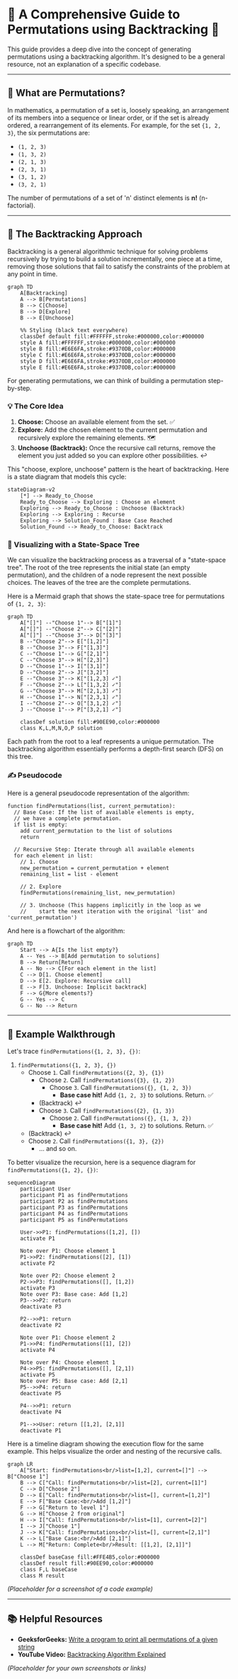 # 🧭 A Comprehensive Guide to Permutations using Backtracking 🧭

This guide provides a deep dive into the concept of generating permutations using a backtracking algorithm. It's designed to be a general resource, not an explanation of a specific codebase.

---

## 🧐 What are Permutations?

In mathematics, a permutation of a set is, loosely speaking, an arrangement of its members into a sequence or linear order, or if the set is already ordered, a rearrangement of its elements. For example, for the set `{1, 2, 3}`, the six permutations are:

-   `(1, 2, 3)`
-   `(1, 3, 2)`
-   `(2, 1, 3)`
-   `(2, 3, 1)`
-   `(3, 1, 2)`
-   `(3, 2, 1)`

The number of permutations of a set of 'n' distinct elements is **n!** (n-factorial).

---

## 🚀 The Backtracking Approach

Backtracking is a general algorithmic technique for solving problems recursively by trying to build a solution incrementally, one piece at a time, removing those solutions that fail to satisfy the constraints of the problem at any point in time.

```mermaid
graph TD
    A[Backtracking]
    A --> B[Permutations]
    B --> C[Choose]
    B --> D[Explore]
    B --> E[Unchoose]

    %% Styling (black text everywhere)
    classDef default fill:#FFFFFF,stroke:#000000,color:#000000
    style A fill:#FFFFFF,stroke:#000000,color:#000000
    style B fill:#E6E6FA,stroke:#9370DB,color:#000000
    style C fill:#E6E6FA,stroke:#9370DB,color:#000000
    style D fill:#E6E6FA,stroke:#9370DB,color:#000000
    style E fill:#E6E6FA,stroke:#9370DB,color:#000000
```

For generating permutations, we can think of building a permutation step-by-step.

### 💡 The Core Idea

1.  **Choose:** Choose an available element from the set. ✅
2.  **Explore:** Add the chosen element to the current permutation and recursively explore the remaining elements. 🗺️
3.  **Unchoose (Backtrack):** Once the recursive call returns, remove the element you just added so you can explore other possibilities. ↩️

This "choose, explore, unchoose" pattern is the heart of backtracking. Here is a state diagram that models this cycle:

```mermaid
stateDiagram-v2
    [*] --> Ready_to_Choose
    Ready_to_Choose --> Exploring : Choose an element
    Exploring --> Ready_to_Choose : Unchoose (Backtrack)
    Exploring --> Exploring : Recurse
    Exploring --> Solution_Found : Base Case Reached
    Solution_Found --> Ready_to_Choose: Backtrack
```

### 🌳 Visualizing with a State-Space Tree

We can visualize the backtracking process as a traversal of a "state-space tree". The root of the tree represents the initial state (an empty permutation), and the children of a node represent the next possible choices. The leaves of the tree are the complete permutations.

Here is a Mermaid graph that shows the state-space tree for permutations of `{1, 2, 3}`:

```mermaid
graph TD
    A["[]"] --"Choose 1"--> B["[1]"]
    A["[]"] --"Choose 2"--> C["[2]"]
    A["[]"] --"Choose 3"--> D["[3]"]
    B --"Choose 2"--> E["[1,2]"]
    B --"Choose 3"--> F["[1,3]"]
    C --"Choose 1"--> G["[2,1]"]
    C --"Choose 3"--> H["[2,3]"]
    D --"Choose 1"--> I["[3,1]"]
    D --"Choose 2"--> J["[3,2]"]
    E --"Choose 3"--> K["[1,2,3] ✓"]
    F --"Choose 2"--> L["[1,3,2] ✓"]
    G --"Choose 3"--> M["[2,1,3] ✓"]
    H --"Choose 1"--> N["[2,3,1] ✓"]
    I --"Choose 2"--> O["[3,1,2] ✓"]
    J --"Choose 1"--> P["[3,2,1] ✓"]
    
    classDef solution fill:#90EE90,color:#000000
    class K,L,M,N,O,P solution
```

Each path from the root to a leaf represents a unique permutation. The backtracking algorithm essentially performs a depth-first search (DFS) on this tree.

### ✍️ Pseudocode

Here is a general pseudocode representation of the algorithm:

```
function findPermutations(list, current_permutation):
  // Base Case: If the list of available elements is empty,
  // we have a complete permutation.
  if list is empty:
    add current_permutation to the list of solutions
    return

  // Recursive Step: Iterate through all available elements
  for each element in list:
    // 1. Choose
    new_permutation = current_permutation + element
    remaining_list = list - element

    // 2. Explore
    findPermutations(remaining_list, new_permutation)

    // 3. Unchoose (This happens implicitly in the loop as we
    //    start the next iteration with the original 'list' and 'current_permutation')
```

And here is a flowchart of the algorithm:
```mermaid
graph TD
    Start --> A{Is the list empty?}
    A -- Yes --> B[Add permutation to solutions]
    B --> Return[Return]
    A -- No --> C[For each element in the list]
    C --> D[1. Choose element]
    D --> E[2. Explore: Recursive call]
    E --> F[3. Unchoose: Implicit backtrack]
    F --> G{More elements?}
    G -- Yes --> C
    G -- No --> Return
```

---

## 👣 Example Walkthrough

Let's trace `findPermutations({1, 2, 3}, {})`:

1.  `findPermutations({1, 2, 3}, {})`
    *   Choose `1`. Call `findPermutations({2, 3}, {1})`
        *   Choose `2`. Call `findPermutations({3}, {1, 2})`
            *   Choose `3`. Call `findPermutations({}, {1, 2, 3})`
                *   **Base case hit!** Add `{1, 2, 3}` to solutions. Return. ✅
        *   (Backtrack) ↩️
        *   Choose `3`. Call `findPermutations({2}, {1, 3})`
            *   Choose `2`. Call `findPermutations({}, {1, 3, 2})`
                *   **Base case hit!** Add `{1, 3, 2}` to solutions. Return. ✅
    *   (Backtrack) ↩️
    *   Choose `2`. Call `findPermutations({1, 3}, {2})`
        *   ... and so on.

To better visualize the recursion, here is a sequence diagram for `findPermutations({1, 2}, {})`:

```mermaid
sequenceDiagram
    participant User
    participant P1 as findPermutations
    participant P2 as findPermutations
    participant P3 as findPermutations
    participant P4 as findPermutations
    participant P5 as findPermutations

    User->>P1: findPermutations([1,2], [])
    activate P1
    
    Note over P1: Choose element 1
    P1->>P2: findPermutations([2], [1])
    activate P2
    
    Note over P2: Choose element 2
    P2->>P3: findPermutations([], [1,2])
    activate P3
    Note over P3: Base case: Add [1,2]
    P3-->>P2: return
    deactivate P3
    
    P2-->>P1: return
    deactivate P2
    
    Note over P1: Choose element 2
    P1->>P4: findPermutations([1], [2])
    activate P4
    
    Note over P4: Choose element 1
    P4->>P5: findPermutations([], [2,1])
    activate P5
    Note over P5: Base case: Add [2,1]
    P5-->>P4: return
    deactivate P5
    
    P4-->>P1: return
    deactivate P4
    
    P1-->>User: return [[1,2], [2,1]]
    deactivate P1
```

Here is a timeline diagram showing the execution flow for the same example. This helps visualize the order and nesting of the recursive calls.

```mermaid
graph LR
    A["Start: findPermutations<br/>list=[1,2], current=[]"] --> B["Choose 1"]
    B --> C["Call: findPermutations<br/>list=[2], current=[1]"]
    C --> D["Choose 2"]
    D --> E["Call: findPermutations<br/>list=[], current=[1,2]"]
    E --> F["Base Case:<br/>Add [1,2]"]
    F --> G["Return to level 1"]
    G --> H["Choose 2 from original"]
    H --> I["Call: findPermutations<br/>list=[1], current=[2]"]
    I --> J["Choose 1"]
    J --> K["Call: findPermutations<br/>list=[], current=[2,1]"]
    K --> L["Base Case:<br/>Add [2,1]"]
    L --> M["Return: Complete<br/>Result: [[1,2], [2,1]]"]
    
    classDef baseCase fill:#FFE4B5,color:#000000
    classDef result fill:#90EE90,color:#000000
    class F,L baseCase
    class M result
```

*(Placeholder for a screenshot of a code example)*

---

## 📚 Helpful Resources

*   **GeeksforGeeks:** [Write a program to print all permutations of a given string](https://www.geeksforgeeks.org/write-a-program-to-print-all-permutations-of-a-given-string/)
*   **YouTube Video:** [Backtracking Algorithm Explained](https://www.youtube.com/watch?v=s7AvT7cGdSo)

*(Placeholder for your own screenshots or links)*
